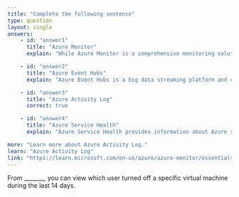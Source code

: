 ```yaml
---
title: "Complete the following sentence"
type: question
layout: single
answers:
    - id: "answer1"
      title: "Azure Monitor"
      explain: "While Azure Monitor is a comprehensive monitoring solution, the specific information about who performed actions on resources like turning off VMs is stored in the Azure Activity Log, not directly in Azure Monitor."

    - id: "answer2"
      title: "Azure Event Hubs"
      explain: "Azure Event Hubs is a big data streaming platform and event ingestion service. While Activity Logs can be sent to Event Hubs, it is not the primary service for viewing who performed specific actions on Azure resources."

    - id: "answer3"
      title: "Azure Activity Log"
      correct: true

    - id: "answer4"
      title: "Azure Service Health"
      explain: "Azure Service Health provides information about Azure service issues and planned maintenance. It does not track user actions on specific resources like virtual machines."

more: "Learn more about Azure Activity Log."
learn: "Azure Activity Log"
link: "https://learn.microsoft.com/en-us/azure/azure-monitor/essentials/activity-log"
---
```


From _______, you can view which user turned off a specific virtual machine during the last 14 days.
